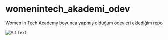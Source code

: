 # womenintech_akademi_odev
Women in Tech Academy boyunca yapmış olduğum ödevleri eklediğim repo

![Alt Text](https://media.giphy.com/media/gYDX5nCRA0TEEv15GH/giphy.gif)
